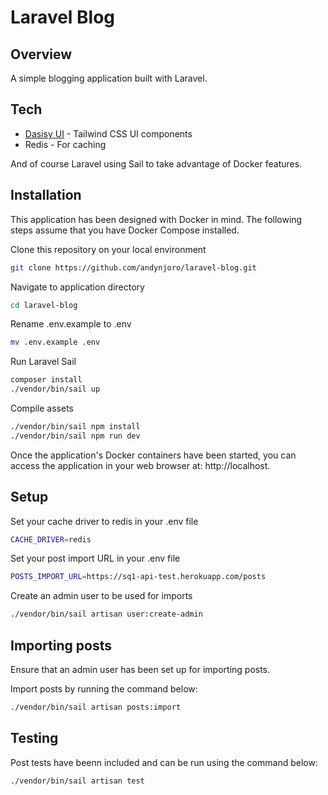 # Laravel Blog
## Overview

A simple blogging application built with Laravel.

## Tech
- [Dasisy UI](https://github.com/saadeghi/daisyui) - Tailwind CSS UI components
- Redis - For caching

And of course Laravel using Sail to take advantage of Docker features.

## Installation

This application has been designed with Docker in mind. The following steps assume that you have Docker Compose installed.

Clone this repository on your local environment
```sh
git clone https://github.com/andynjoro/laravel-blog.git
```

Navigate to application directory
```sh
cd laravel-blog
```

Rename .env.example to .env
```sh
mv .env.example .env
```

Run Laravel Sail
```sh
composer install
./vendor/bin/sail up
```

Compile assets
```sh
./vendor/bin/sail npm install
./vendor/bin/sail npm run dev
```

Once the application's Docker containers have been started, you can access the application in your web browser at: http://localhost.

## Setup
Set your cache driver to redis in your .env file
```sh
CACHE_DRIVER=redis
```

Set your post import URL in your .env file
```sh
POSTS_IMPORT_URL=https://sq1-api-test.herokuapp.com/posts
```

Create an admin user to be used for imports 
```sh
./vendor/bin/sail artisan user:create-admin
```

## Importing posts

Ensure that an admin user has been set up for importing posts.

Import posts by running the command below:
```sh
./vendor/bin/sail artisan posts:import
```

## Testing

Post tests have beenn included and can be run using the command below:

```sh
./vendor/bin/sail artisan test 
```
